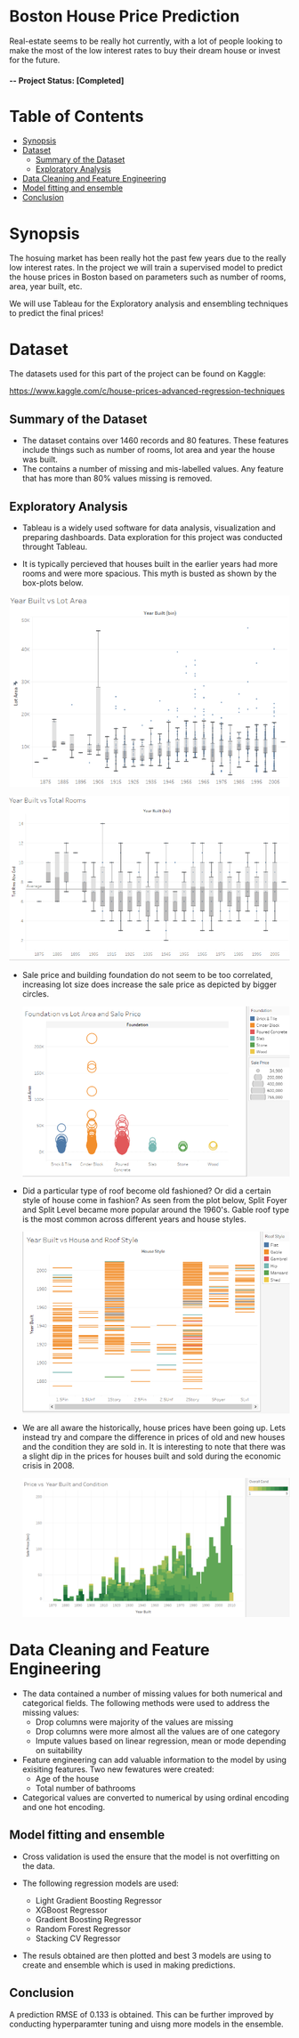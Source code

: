 # Boston House Price Prediction <!-- omit in toc -->

Real-estate seems to be really hot currently, with a lot of people looking to make the most of the low interest rates to buy their dream house or invest for the future. 

#### -- Project Status: [Completed]

# Table of Contents <!-- omit in toc -->

- [Synopsis](#synopsis)
- [Dataset](#dataset)
  - [Summary of the Dataset](#summary-of-the-dataset)
  - [Exploratory Analysis](#eda)
- [Data Cleaning and Feature Engineering](#cleaning)
- [Model fitting and ensemble](#ensemble)
- [Conclusion](#conclusion)

# Synopsis <a name="synopsis"></a>

The hosuing market has been really hot the past few years due to the really low interest rates. In the project we will train a supervised model to predict the house prices in Boston based on parameters such as number of rooms, area, year built, etc. 

We will use Tableau for the Exploratory analysis and ensembling techniques to predict the final prices!

# Dataset <a name="dataset"></a>

The datasets used for this part of the project can be found on Kaggle: 

https://www.kaggle.com/c/house-prices-advanced-regression-techniques

## Summary of the Dataset <a name="summary-of-the-dataset"></a>

 - The dataset contains over 1460 records and 80 features. These features include things such as number of rooms, lot area and year the house was built.
 - The contains a number of missing and mis-labelled values. Any feature that has more than 80% values missing is removed. 

## Exploratory Analysis <a name="eda"></a>

 - Tableau is a widely used software for data analysis, visualization and preparing dashboards. Data exploration for this project was conducted throught Tableau.
 
 - It is typically percieved that houses built in the earlier years had more rooms and were more spacious. This myth is busted as shown by the box-plots below.

  ![Area](images/Year_built_vs_area.PNG)
  
  ![Rooms](images/Year_built_vs_rooms.PNG)
  
- Sale price and building foundation do not seem to be too correlated, increasing lot size does increase the sale price as depicted by bigger circles. 

  ![Foundation](images/foundation_price_area.PNG)

- Did a particular type of roof become old fashioned? Or did a certain style of house come in fashion? As seen from the plot below, Split Foyer and Split Level became more popular around the 1960's. Gable roof type is the most common across different years and house styles.

  ![Roof Style](images/Year_built_vs_house_roof.PNG)

- We are all aware the historically, house prices have been going up. Lets instead try and compare the difference in prices of old and new houses and the condition they are sold in. It is interesting to note that there was a slight dip in the prices for houses built and sold during the economic crisis in 2008.

  ![Roof Style](images/Price_vs_year_condition.PNG)
  
# Data Cleaning and Feature Engineering <a name="cleaning"></a>

- The data contained a number of missing values for both numerical and categorical fields. The following methods were used to address the missing values:
  - Drop columns were majority of the values are missing
  - Drop columns were more almost all the values are of one category
  - Impute values based on linear regression, mean or mode depending on suitability 
- Feature engineering can add valuable information to the model by using exisiting features. Two new fewatures were created:
  - Age of the house
  - Total number of bathrooms
 - Categorical values are converted to numerical by using ordinal encoding and one hot encoding.    

## Model fitting and ensemble <a name="ensemble"></a>
- Cross validation is used the ensure that the model is not overfitting on the data.
- The following regression models are used:
  - Light Gradient Boosting Regressor
  - XGBoost Regressor
  - Gradient Boosting Regressor
  - Random Forest Regressor
  - Stacking CV Regressor

- The resuls obtained are then plotted and best 3 models are using to create and ensemble which is used in making predictions.

## Conclusion <a name="conclusion"></a>

A prediction RMSE of 0.133 is obtained. This can be further improved by conducting hyperparamter tuning and uisng more models in the ensemble. 


